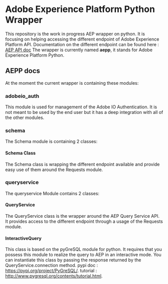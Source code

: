 # Adobe Experience Platform Python Wrapper

This repository is the work in progress AEP wrapper on python.
It is focusing on helping accessing the different endpoint of Adobe Experience Platform API.
Documentation on the different endpoint can be found here : [AEP API doc](https://www.adobe.io/apis/experienceplatform/home/api-reference.html)
The wrapper is currently named **aepp**, it stands for Adobe Experience Platform Python.

## AEPP docs

At the moment the current wrapper is containing these modules:

### adobeio_auth

This module is used for management of the Adobe IO Authentication.
It is not meant to be used by the end user but it has a deep integration with all of the other modules.

### schema

The Schema module is containing 2 classes:

#### Schema Class

The Schema class is wrapping the different endpoint available and provide easy use of them around the Requests module.

### queryservice

The queryservice Module contains 2 classes:

#### QueryService

The QueryService class is the wrapper around the AEP Query Service API. It provides access to the different endpoint through a usage of the Requests module.

#### InteractiveQuery

This class is based on the pyGreSQL module for python. It requires that you possess this module to realize the query to AEP in an interactive mode.
You can instantiate this class by passing the response returned by the QueryService.connection method.
pypi doc : <https://pypi.org/project/PyGreSQL/>.
tutorial : <http://www.pygresql.org/contents/tutorial.html>.
